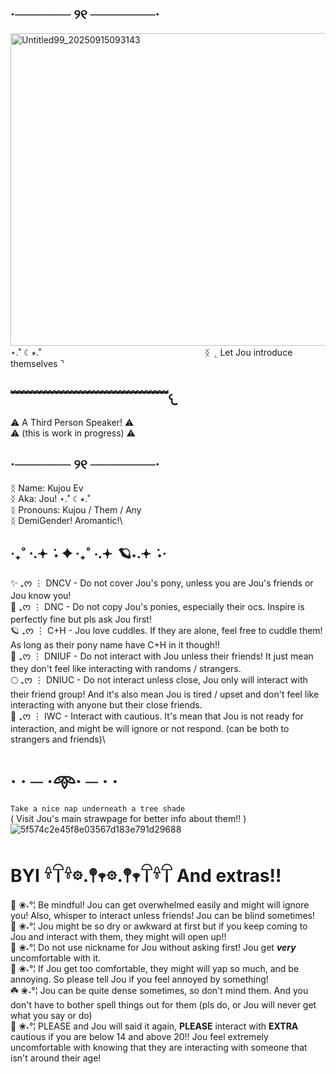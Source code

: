 ## ·────── ୨୧ ───────·
<img width="1500" height="500" alt="Untitled99_20250915093143" src="https://github.com/user-attachments/assets/a005202f-ee65-4366-af3b-38cae43025c8" />
⋆.˚ ☾⭒.˚ㅤㅤㅤㅤㅤㅤㅤㅤㅤㅤㅤㅤㅤㅤㅤㅤㅤㅤㅤㅤ
ᛝ ⌞ Let Jou introduce themselves ⌝

## ﹌﹌﹌﹌﹌﹌﹌﹌﹌﹌﹌﹌𐔌
⚠︎ A Third Person Speaker! ⚠︎\
⚠︎ (this is work in progress) ⚠︎
## ·────── ୨୧ ───────·
ᛝ Name: Kujou Ev\
ᛝ Aka: Jou! ⋆.˚ ☾⭒.˚\
ᛝ Pronouns: Kujou / Them / Any\
ᛝ DemiGender! Aromantic!\
## ‧₊˚ ⋅.𖥔 ݁ ˖ ✦ ‧₊˚ ⋅.𖥔 ݁ 🪐˖.𖥔 ݁ ˖·
✨ ₊ᰔ ⋮ DNCV - Do not cover Jou's pony, unless you are Jou's friends or Jou know you!\
💫 ₊ᰔ ⋮ DNC - Do not copy Jou's ponies, especially their ocs. Inspire is perfectly fine but pls ask Jou first!\
🪐 ₊ᰔ ⋮ C+H - Jou love cuddles. If they are alone, feel free to cuddle them! As long as their pony name have C+H in it though!!\
🌟 ₊ᰔ ⋮ DNIUF - Do not interact with Jou unless their friends! It just mean they don't feel like interacting with randoms / strangers.\
🌕 ₊ᰔ ⋮ DNIUC - Do not interact unless close, Jou only will interact with their friend group! And it's also mean Jou is tired / upset and don't feel like interacting with anyone but their close friends.\
🌙 ₊ᰔ ⋮ IWC - Interact with cautious. It's mean that Jou is not ready for interaction, and might be will ignore or not respond. (can be both to strangers and friends)\
# · · ─ ·𖥸· ─ · ·
``` Take a nice nap underneath a tree shade ```\
( Visit Jou's main strawpage for better info about them!! ) 
![5f574c2e45f8e03567d183e791d29688](https://github.com/user-attachments/assets/92091def-7d32-4628-bdef-346d8b750289)
# BYI 𓍊𓋼𓍊𖡼.𖤣𖥧𖡼.𖤣𖥧𓋼𓍊𓋼 And extras!! 
🥀 ❀˖°¦ Be mindful! Jou can get overwhelmed easily and might will ignore you! Also, whisper to interact unless friends! Jou can be blind sometimes!\
🌸 ❀˖°¦ Jou might be so dry or awkward at first but if you keep coming to Jou and interact with them, they might will open up!!\
🍁 ❀˖°¦ Do not use nickname for Jou without asking first! Jou get _**very**_ uncomfortable with it.\
🌺 ❀˖°¦ If Jou get too comfortable, they might will yap so much, and be annoying. So please tell Jou if you feel annoyed by something!\
☘️ ❀˖°¦ Jou can be quite dense sometimes, so don't mind them. And you don't have to bother spell things out for them (pls do, or Jou will never get what you say or do)\
🌻 ❀˖°¦ PLEASE and Jou will said it again, **PLEASE** interact with **EXTRA** cautious if you are below 14 and above 20!! Jou feel extremely uncomfortable with knowing that they are interacting with someone that isn't around their age!
